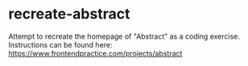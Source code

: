 # recreate-abstract

Attempt to recreate the homepage of "Abstract" as a coding exercise. Instructions can be found here: https://www.frontendpractice.com/projects/abstract
